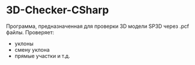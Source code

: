 # 3D-Checker-CSharp
Программа, предназначенная для проверки 3D модели SP3D через .pcf файлы.
Проверяет:
- уклоны
- смену уклона
- прямые участки и т.д.
